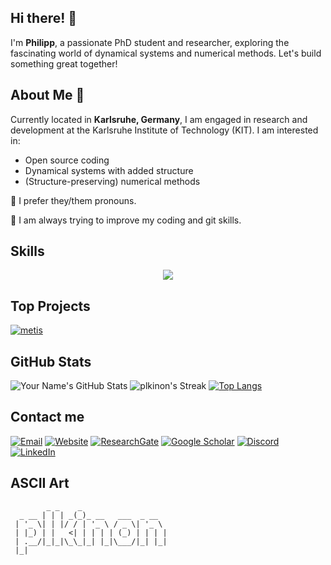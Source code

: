 ## Hi there! 👋

I'm **Philipp**, a passionate PhD student and researcher, exploring the fascinating world of dynamical systems and numerical methods. Let's build something great together!

## About Me 🤔

Currently located in **Karlsruhe, Germany**, I am  engaged in research and development at the Karlsruhe Institute of Technology (KIT). I am interested in:
- Open source coding
- Dynamical systems with added structure
- (Structure-preserving) numerical methods 

💬 I prefer they/them pronouns.


🔭 I am always trying to improve my coding and git skills.


## Skills

<p align="center">
  <a href="https://skillicons.dev">
    <img src="https://skillicons.dev/icons?i=git,github,gitlab,python,latex,markdown,vscode,matlab,anaconda,apple,bash,discord,linkedin" />
  </a>
</p>

## Top Projects

[![metis](https://github-readme-stats.vercel.app/api/pin/?username=plkinon&repo=metis&theme=dark)](https://github.com/plkinon/metis)

## GitHub Stats
![Your Name's GitHub Stats](https://github-readme-stats.vercel.app/api?username=plkinon&show_icons=true&theme=dark)
![plkinon's Streak](https://github-readme-streak-stats.herokuapp.com/?user=plkinon&theme=dark&hide_border=false)
[![Top Langs](https://github-readme-stats.vercel.app/api/top-langs/?username=plkinon&layout=compact&theme=dark)](https://github.com/anuraghazra/github-readme-stats)


## Contact me

[![Email](https://img.shields.io/badge/Email-Contact-red?style=flat-square&logo=gmail&logoColor=white)](mailto:philipp.kinon@kit.edu)
[![Website](https://img.shields.io/badge/Website-Visit-brightgreen?style=flat-square&logo=safari&logoColor=white)](https://www.ifm.kit.edu/english/14_5490.php)
[![ResearchGate](https://img.shields.io/badge/ResearchGate-Profile-00CCBB?style=flat-square&logo=researchgate&logoColor=white)](https://www.researchgate.net/profile/Philipp-Kinon)
[![Google Scholar](https://img.shields.io/badge/Google%20Scholar-Profile-4285F4?style=flat-square&logo=google-scholar&logoColor=white)](https://scholar.google.com/citations?user=9hNOUG0AAAAJ)
[![Discord](https://img.shields.io/badge/Discord-Profile-7289DA?style=flat-square&logo=discord&logoColor=white)](https://discord.com/users/1164951876706500718)
[![LinkedIn](https://img.shields.io/badge/LinkedIn-Profile-blue?style=flat-square&logo=linkedin&logoColor=white)](https://www.linkedin.com/in/pl-kinon/)


## ASCII Art

```
        _ _    _                   
  _ __ | | | _(_)_ __   ___  _ __  
 | '_ \| | |/ / | '_ \ / _ \| '_ \ 
 | |_) | |   <| | | | | (_) | | | |
 | .__/|_|_|\_\_|_| |_|\___/|_| |_|
 |_|                               
```

<!--
**philipplk/philipplk** is a ✨ _special_ ✨ repository because its `README.md` (this file) appears on your GitHub profile.

Here are some ideas to get you started:

- 🔭 I’m currently working on ...
-  I’m currently learning ...
- 👯 I’m looking to collaborate on ...
- 🤔 I’m looking for help with ...
- 💬 Ask me about ...
- 📫 How to reach me: ...
- 😄 Pronouns: ...
- ⚡ Fun fact: ...
-->
